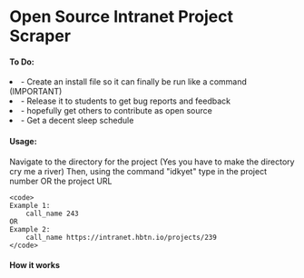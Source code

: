 <h1> Open Source Intranet Project Scraper </h1>


<h4> To Do: </h4>
	<li>- Create an install file so it can finally be run like a command (IMPORTANT)</li>
	<li>- Release it to students to get bug reports and feedback</li>
	<li>- hopefully get others to contribute as open source</li>
	<li>- Get a decent sleep schedule</li>

<h4> Usage: </h4>
	Navigate to the directory for the project (Yes you have to make the directory cry me a river)
	Then, using the command "idkyet" type in the project number OR the project URL
	
	<code>
	Example 1:
		call_name 243
	OR
	Example 2:
		call_name https://intranet.hbtn.io/projects/239
	</code>

<h4> How it works </h4>
